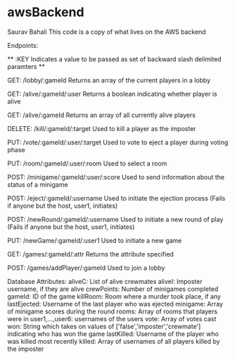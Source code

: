 # awsBackend
Saurav Bahali
This code is a copy of what lives on the AWS backend

Endpoints:

**
:KEY
Indicates a value to be passed as set of backward slash delimited paramters
**

GET: /lobby/:gameId
Returns an array of the current players in a lobby

GET: /alive/:gameId/:user
Returns a boolean indicating whether player is alive

GET: /alive/:gameId
Returns an array of all currently alive players

DELETE: /kill/:gameId/:target
Used to kill a player as the imposter

PUT: /vote/:gameId/:user/:target
Used to vote to eject a player during voting phase

PUT: /room/:gameId/:user/:room
Used to select a room

POST: /minigame/:gameId/:user/:score
Used to send information about the status of a minigame

POST: /eject/:gameId/:username
Used to initiate the ejection process (Fails if anyone but the host, user1, initiates)

POST: /newRound/:gameId/:username
Used to initiate a new round of play (Fails if anyone but the host, user1, initiates)

PUT: /newGame/:gameId/:user1
Used to initiate a new game

GET: /games/:gameId/:attr
Returns the attribute specified

POST: /games/addPlayer/:gameId
Used to join a lobby

Database Attributes:
aliveC: List of alive crewmates
aliveI: Imposter username, if they are alive
crewPoints: Number of minigames completed
gameId: ID of the game
killRoom: Room where a murder took place, if any
lastEjected: Username of the last player who was ejected
minigame: Array of minigame scores during the round
rooms: Array of rooms that players were in
user1,...,user6: usernames of the users
vote: Array of votes cast
won: String which takes on values of ['false','imposter','crewmate'] indicating who has won the game
lastKilled: Username of the player who was killed most recently
killed: Array of usernames of all players killed by the imposter

